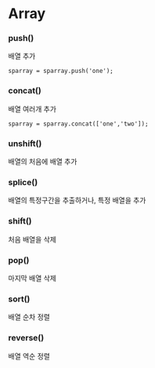 # Array

### push()
배열 추가  

    sparray = sparray.push('one');


### concat()
배열 여러개 추가

    sparray = sparray.concat(['one','two']);

### unshift()
배열의 처음에 배열 추가

### splice()
배열의 특정구간을 추출하거나, 특정 배열을 추가

### shift()
처음 배열을 삭제

### pop()
마지막 배열 삭제

### sort()
배열 순차 정렬

### reverse()
배열 역순 정렬
